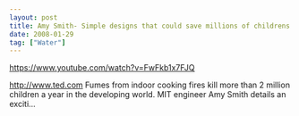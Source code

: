 ```yaml
---
layout: post
title: Amy Smith- Simple designs that could save millions of childrens lives
date: 2008-01-29
tag: ["Water"]
---
```


https://www.youtube.com/watch?v=FwFkb1x7FJQ  

http://www.ted.com Fumes from indoor cooking fires kill more than 2 million children a year in the developing world. MIT engineer Amy Smith details an exciti...
